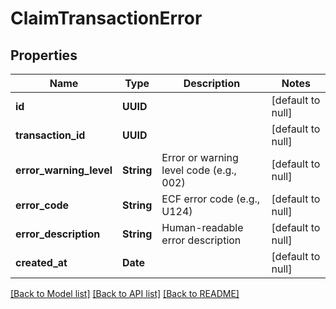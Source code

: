 # ClaimTransactionError
## Properties

| Name | Type | Description | Notes |
|------------ | ------------- | ------------- | -------------|
| **id** | **UUID** |  | [default to null] |
| **transaction\_id** | **UUID** |  | [default to null] |
| **error\_warning\_level** | **String** | Error or warning level code (e.g., 002) | [default to null] |
| **error\_code** | **String** | ECF error code (e.g., U124) | [default to null] |
| **error\_description** | **String** | Human-readable error description | [default to null] |
| **created\_at** | **Date** |  | [default to null] |

[[Back to Model list]](../README.md#documentation-for-models) [[Back to API list]](../README.md#documentation-for-api-endpoints) [[Back to README]](../README.md)

